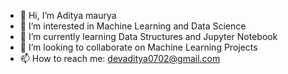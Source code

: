 - 👋 Hi, I’m Aditya maurya
- 👀 I’m interested in Machine Learning and Data Science
- 🌱 I’m currently learning Data Structures and Jupyter Notebook
- 💞️ I’m looking to collaborate on Machine Learning Projects
- 📫 How to reach me: devaditya0702@gmail.com

<!---
Devaditya72/Devaditya72 is a ✨ special ✨ repository because its `README.md` (this file) appears on your GitHub profile.
You can click the Preview link to take a look at your changes.
--->
